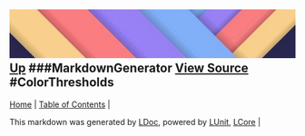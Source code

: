 ![](../Content/LDoc-banner-small.png "")
[Up](MarkdownGenerator.md)
###MarkdownGenerator
[View Source](MarkdownGenerator.md)
#ColorThresholds
---

[Home](../../README.md) | [Table of Contents](../../TableOfContents.md) | 


This markdown was generated by [LDoc](https://github.com/CodeSingularity/LDoc), powered by [LUnit](https://github.com/CodeSingularity/LUnit), [LCore](https://github.com/CodeSingularity/LCore) | 

